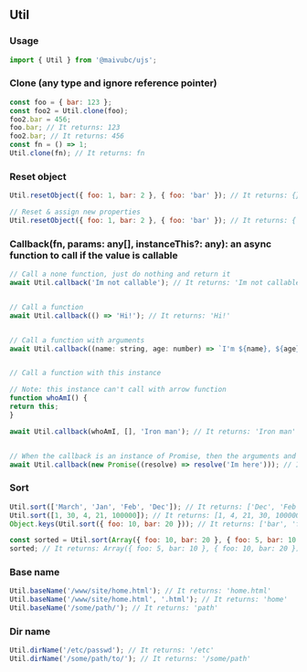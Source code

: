 ## Util

### Usage

```javascript
import { Util } from '@maivubc/ujs';
```

### Clone (any type and ignore reference pointer)

```javascript
const foo = { bar: 123 };
const foo2 = Util.clone(foo);
foo2.bar = 456;
foo.bar; // It returns: 123
foo2.bar; // It returns: 456
const fn = () => 1;
Util.clone(fn); // It returns: fn
```

### Reset object

```javascript
Util.resetObject({ foo: 1, bar: 2 }, { foo: 'bar' }); // It returns: {}

// Reset & assign new properties
Util.resetObject({ foo: 1, bar: 2 }, { foo: 'bar' }); // It returns: { foo: 'bar' }
```

### Callback(fn, params: any[], instanceThis?: any): an async function to call if the value is callable

```javascript
// Call a none function, just do nothing and return it
await Util.callback('Im not callable'); // It returns: 'Im not callable'


// Call a function
await Util.callback(() => 'Hi!'); // It returns: 'Hi!'


// Call a function with arguments
await Util.callback((name: string, age: number) => `I'm ${name}, ${age} years old!`, ['Yu', 25]); // It returns: `I'm Yu, 25 years old!`


// Call a function with this instance

// Note: this instance can't call with arrow function
function whoAmI() {
return this;
}

await Util.callback(whoAmI, [], 'Iron man'); // It returns: 'Iron man'


// When the callback is an instance of Promise, then the arguments and this instance will be ignored
await Util.callback(new Promise((resolve) => resolve('Im here'))); // It returns: 'Im here'

```

### Sort

```javascript
Util.sort(['March', 'Jan', 'Feb', 'Dec']); // It returns: ['Dec', 'Feb', 'Jan', 'March']
Util.sort([1, 30, 4, 21, 100000]); // It returns: [1, 4, 21, 30, 100000]
Object.keys(Util.sort({ foo: 10, bar: 20 })); // It returns: ['bar', 'foo']

const sorted = Util.sort(Array({ foo: 10, bar: 20 }, { foo: 5, bar: 10 }), { key: 'foo' });
sorted; // It returns: Array({ foo: 5, bar: 10 }, { foo: 10, bar: 20 })
```

### Base name

```javascript
Util.baseName('/www/site/home.html'); // It returns: 'home.html'
Util.baseName('/www/site/home.html', '.html'); // It returns: 'home'
Util.baseName('/some/path/'); // It returns: 'path'
```

### Dir name

```javascript
Util.dirName('/etc/passwd'); // It returns: '/etc'
Util.dirName('/some/path/to/'); // It returns: '/some/path'
```
